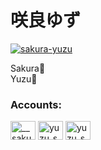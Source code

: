 # 咲良ゆず
<p align="left"> <a href="https://github.com/ryo-ma/github-profile-trophy"><img src="https://github-profile-trophy.vercel.app/?username=sakura-yuzu" alt="sakura-yuzu" /></a> </p>

Sakura🌸  
Yuzu🍊

### Accounts:
<p align="left">
<a href="https://twitter.com/__sakura_yuzu" target="blank"><img align="center" src="https://raw.githubusercontent.com/rahuldkjain/github-profile-readme-generator/master/src/images/icons/Social/twitter.svg" alt="__sakura_yuzu" height="30" width="40" /></a>
<a href="https://www.youtube.com/c/yuzu_sakura" target="blank"><img align="center" src="https://raw.githubusercontent.com/rahuldkjain/github-profile-readme-generator/master/src/images/icons/Social/youtube.svg" alt="yuzu_sakura" height="30" width="40" /></a>
<a href="https://www.twitch.tv/sakurayuzu0307" target="blank"><img align="center" src="https://raw.githubusercontent.com/rahuldkjain/github-profile-readme-generator/master/src/images/icons/Social/twitch.svg" alt="yuzu_sakura" height="30" width="40" /></a>
</p>
